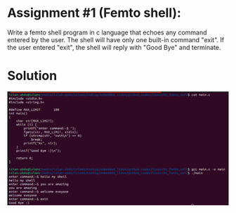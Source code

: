 # Assignment #1 (Femto shell):
Write a femto shell program in c language that echoes any command entered by the user. 
The shell will have only one built-in command "exit". 
If the user entered "exit", the shell will reply with "Good Bye" and terminate.

# Solution 
![](./solution.png)
